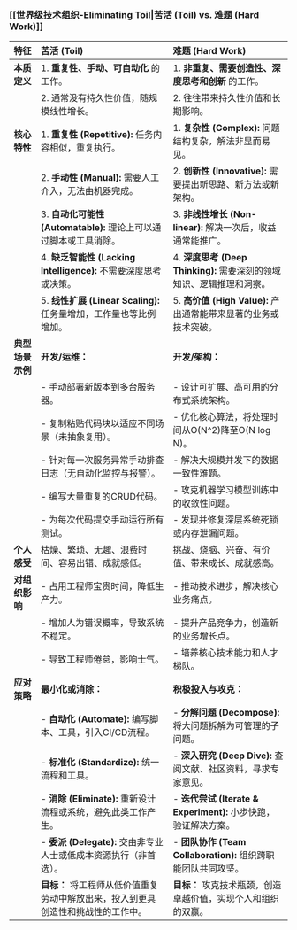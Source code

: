 
### **[[世界级技术组织-Eliminating Toil|苦活 (Toil) vs. 难题 (Hard Work)]]**

| 特征         | **苦活 (Toil)**                                    | **难题 (Hard Work)**                              |
| :--------- | :----------------------------------------------- | :---------------------------------------------- |
| **本质定义**   | 1. **重复性、手动、可自动化** 的工作。                          | 1. **非重复、需要创造性、深度思考和创新** 的工作。                   |
|            | 2. 通常没有持久性价值，随规模线性增长。                            | 2. 往往带来持久性价值和长期影响。                              |
| **核心特性**   | 1. **重复性 (Repetitive):** 任务内容相似，重复执行。            | 1. **复杂性 (Complex):** 问题结构复杂，解法非显而易见。           |
|            | 2. **手动性 (Manual):** 需要人工介入，无法由机器完成。             | 2. **创新性 (Innovative):** 需要提出新思路、新方法或新架构。       |
|            | 3. **自动化可能性 (Automatable):** 理论上可以通过脚本或工具消除。     | 3. **非线性增长 (Non-linear):** 解决一次后，收益通常能推广。       |
|            | 4. **缺乏智能性 (Lacking Intelligence):** 不需要深度思考或决策。 | 4. **深度思考 (Deep Thinking):** 需要深刻的领域知识、逻辑推理和洞察。 |
|            | 5. **线性扩展 (Linear Scaling):** 任务量增加，工作量也等比例增加。   | 5. **高价值 (High Value):** 产出通常能带来显著的业务或技术突破。     |
| **典型场景示例** | **开发/运维：**                                       | **开发/架构：**                                      |
|            | - 手动部署新版本到多台服务器。                                 | - 设计可扩展、高可用的分布式系统架构。                            |
|            | - 复制粘贴代码块以适应不同场景（未抽象复用）。                         | - 优化核心算法，将处理时间从O(N^2)降至O(N log N)。              |
|            | - 针对每一次服务异常手动排查日志（无自动化监控与报警）。                    | - 解决大规模并发下的数据一致性难题。                             |
|            | - 编写大量重复的CRUD代码。                                 | - 攻克机器学习模型训练中的收敛性问题。                            |
|            | - 为每次代码提交手动运行所有测试。                               | - 发现并修复深层系统死锁或内存泄漏问题。                           |
| **个人感受**   | 枯燥、繁琐、无趣、浪费时间、容易出错、成就感低。                         | 挑战、烧脑、兴奋、有价值、带来成长、成就感高。                         |
| **对组织影响**  | - 占用工程师宝贵时间，降低生产力。                               | - 推动技术进步，解决核心业务痛点。                              |
|            | - 增加人为错误概率，导致系统不稳定。                              | - 提升产品竞争力，创造新的业务增长点。                            |
|            | - 导致工程师倦怠，影响士气。                                  | - 培养核心技术能力和人才梯队。                                |
| **应对策略**   | **最小化或消除：**                                      | **积极投入与攻克：**                                    |
|            | - **自动化 (Automate):** 编写脚本、工具，引入CI/CD流程。         | - **分解问题 (Decompose):** 将大问题拆解为可管理的子问题。         |
|            | - **标准化 (Standardize):** 统一流程和工具。                | - **深入研究 (Deep Dive):** 查阅文献、社区资料，寻求专家意见。       |
|            | - **消除 (Eliminate):** 重新设计流程或系统，避免此类工作产生。        | - **迭代尝试 (Iterate & Experiment):** 小步快跑，验证解决方案。 |
|            | - **委派 (Delegate):** 交由非专业人士或低成本资源执行（非首选）。       | - **团队协作 (Team Collaboration):** 组织跨职能团队共同攻坚。   |
|            | **目标：** 将工程师从低价值重复劳动中解放出来，投入到更具创造性和挑战性的工作中。      | **目标：** 攻克技术瓶颈，创造卓越价值，实现个人和组织的双赢。               |
